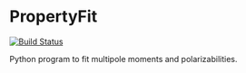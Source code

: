 # PropertyFit

[![Build Status](https://travis-ci.org/peter-reinholdt/propertyfit.svg?branch=master)](https://travis-ci.org/peter-reinholdt/propertyfit)

Python program to fit multipole moments and polarizabilities.
